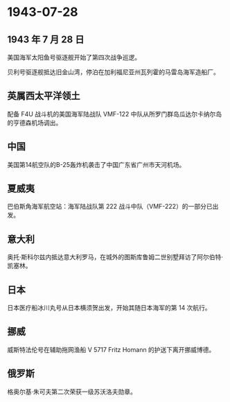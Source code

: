 # 1943-07-28

## 1943 年 7 月 28 日

美国海军太阳鱼号驱逐舰开始了第四次战争巡逻。

贝利号驱逐舰抵达旧金山湾，停泊在加利福尼亚州瓦列霍的马雷岛海军造船厂。

## 英属西太平洋领土

配备 F4U 战斗机的美国海军陆战队 VMF-122
中队从所罗门群岛瓜达尔卡纳尔岛的亨德森机场调出。

## 中国

美国第14航空队的B-25轰炸机袭击了中国广东省广州市天河机场。

## 夏威夷

巴伯斯角海军航空站：海军陆战队第 222 战斗中队（VMF-222）的一部分已出发。

## 意大利

奥托·斯科尔兹内抵达意大利罗马，在城外的图斯库鲁姆二世别墅拜访了阿尔伯特·凯塞林。

## 日本

日本医疗船冰川丸号从日本横须贺出发，开始其随日本海军的第 14 次航行。

## 挪威

威斯特法伦号在辅助拖网渔船 V 5717 Fritz Homann 的护送下离开挪威博德。

## 俄罗斯

格奥尔基·朱可夫第二次荣获一级苏沃洛夫勋章。

